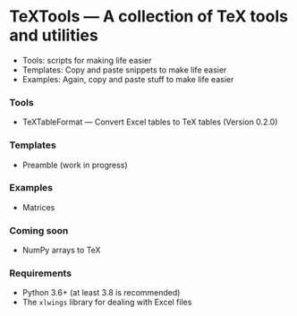 # TeXTools — A collection of TeX tools and utilities

- Tools: scripts for making life easier
- Templates: Copy and paste snippets to make life easier
- Examples: Again, copy and paste stuff to make life easier

### Tools
- TeXTableFormat — Convert Excel tables to TeX tables (Version 0.2.0)

### Templates
- Preamble (work in progress)

### Examples
- Matrices

### Coming soon
- NumPy arrays to TeX

### Requirements
* Python 3.6+ (at least 3.8 is recommended)
* The `xlwings` library for dealing with Excel files
